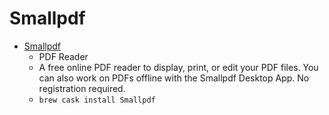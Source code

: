 # Smallpdf
- [Smallpdf](https://smallpdf.com/pdf-reader)
  -  PDF Reader
  - A free online PDF reader to display, print, or edit your PDF files. You can also work on PDFs offline with the Smallpdf Desktop App. No registration required.
  - `brew cask install Smallpdf`
